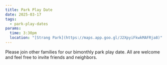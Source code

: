 ```yaml
---
title: Park Play Date
date: 2025-03-17
tags:
  - park-play-dates
params:
  time: 3:30pm
  location: "[Strang Park](https://maps.app.goo.gl/J2XpyiFkwkMAFRja8)"
---
```


Please join other families for our bimonthly park play date. All are welcome and feel free to invite friends and neighbors.
